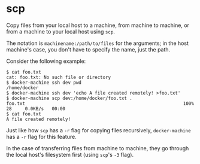 <!--[metadata]>
+++
title = "scp"
description = "Copy files among machines"
keywords = ["machine, scp, subcommand"]
[menu.main]
parent="smn_machine_subcmds"
+++
<![end-metadata]-->

# scp

Copy files from your local host to a machine, from machine to machine, or from a
machine to your local host using `scp`.

The notation is `machinename:/path/to/files` for the arguments; in the host
machine's case, you don't have to specify the name, just the path.

Consider the following example:

    $ cat foo.txt
    cat: foo.txt: No such file or directory
    $ docker-machine ssh dev pwd
    /home/docker
    $ docker-machine ssh dev 'echo A file created remotely! >foo.txt'
    $ docker-machine scp dev:/home/docker/foo.txt .
    foo.txt                                                           100%   28     0.0KB/s   00:00
    $ cat foo.txt
    A file created remotely!

Just like how `scp` has a `-r` flag for copying files recursively,
`docker-machine` has a `-r` flag for this feature.

In the case of transferring files from machine to machine, they go through the
local host's filesystem first (using `scp`'s `-3` flag).
